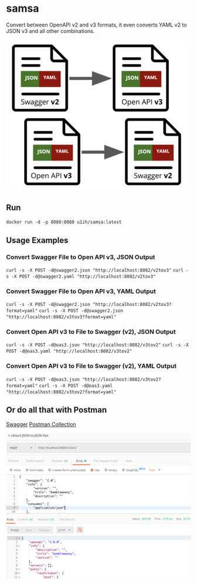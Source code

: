 # samsa

Convert between OpenAPI v2 and v3 formats, it even converts YAML v2 to JSON v3 and all other combinations.

![](samsa3.png)

## Run

`docker run -d -p 8080:8080 u1ih/samsa:latest`

## Usage Examples

### Convert Swagger File to Open API v3, JSON Output

`curl -s -X POST -d@swagger2.json "http://localhost:8082/v2tov3"`
`curl -s -X POST -d@swagger2.yaml "http://localhost:8082/v2tov3"`

### Convert Swagger File to Open API v3, YAML Output

`curl -s -X POST -d@swagger2.json "http://localhost:8082/v2tov3?format=yaml"`
`curl -s -X POST -d@swagger2.json "http://localhost:8082/v2tov3?format=yaml"`

### Convert Open API v3 to File to Swagger (v2), JSON Output

`curl -s -X POST -d@oas3.json "http://localhost:8082/v3tov2"`
`curl -s -X POST -d@oas3.yaml "http://localhost:8082/v3tov2"`

### Convert Open API v3 to File to Swagger (v2), YAML Output

`curl -s -X POST -d@oas3.json "http://localhost:8082/v3tov2?format=yaml"`
`curl -s -X POST -d@oas3.yaml "http://localhost:8082/v3tov2?format=yaml"`

## Or do all that with Postman

[Swagger](samsa_swagger.json)
[Postman Collection](samsa.postman_collection.json)

![](example1.png)
